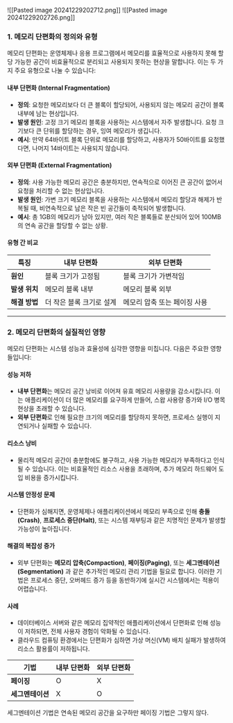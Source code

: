 

![[Pasted image 20241229202712.png]]
![[Pasted image 20241229202726.png]]
### 1. **메모리 단편화의 정의와 유형**

메모리 단편화는 운영체제나 응용 프로그램에서 메모리를 효율적으로 사용하지 못해 할당 가능한 공간이 비효율적으로 분리되고 사용되지 못하는 현상을 말합니다. 이는 두 가지 주요 유형으로 나눌 수 있습니다:

#### 내부 단편화 (Internal Fragmentation)

- **정의**: 요청한 메모리보다 더 큰 블록이 할당되어, 사용되지 않는 메모리 공간이 블록 내부에 남는 현상입니다.
- **발생 원인**: 고정 크기 메모리 블록을 사용하는 시스템에서 자주 발생합니다. 요청 크기보다 큰 단위를 할당하는 경우, 잉여 메모리가 생깁니다.
- **예시**: 만약 64바이트 블록 단위로 메모리를 할당하고, 사용자가 50바이트를 요청했다면, 나머지 14바이트는 사용되지 않습니다.

#### 외부 단편화 (External Fragmentation)

- **정의**: 사용 가능한 메모리 공간은 충분하지만, 연속적으로 이어진 큰 공간이 없어서 요청을 처리할 수 없는 현상입니다.
- **발생 원인**: 가변 크기 메모리 블록을 사용하는 시스템에서 메모리 할당과 해제가 반복될 때, 비연속적으로 남은 작은 빈 공간들이 축적되어 발생합니다.
- **예시**: 총 1GB의 메모리가 남아 있지만, 여러 작은 블록들로 분산되어 있어 100MB의 연속 공간을 할당할 수 없는 상황.

#### 유형 간 비교

|**특징**|**내부 단편화**|**외부 단편화**|
|---|---|---|
|**원인**|블록 크기가 고정됨|블록 크기가 가변적임|
|**발생 위치**|메모리 블록 내부|메모리 블록 외부|
|**해결 방법**|더 작은 블록 크기로 설계|메모리 압축 또는 페이징 사용|

---

### 2. **메모리 단편화의 실질적인 영향**

메모리 단편화는 시스템 성능과 효율성에 심각한 영향을 미칩니다. 다음은 주요한 영향들입니다:

#### 성능 저하

- **내부 단편화**는 메모리 공간 낭비로 이어져 유효 메모리 사용량을 감소시킵니다. 이는 애플리케이션이 더 많은 메모리를 요구하게 만들어, 스왑 사용량 증가와 I/O 병목 현상을 초래할 수 있습니다.
- **외부 단편화**로 인해 필요한 크기의 메모리를 할당하지 못하면, 프로세스 실행이 지연되거나 실패할 수 있습니다.

#### 리소스 낭비

- 물리적 메모리 공간이 충분함에도 불구하고, 사용 가능한 메모리가 부족하다고 인식될 수 있습니다. 이는 비효율적인 리소스 사용을 초래하며, 추가 메모리 하드웨어 도입 비용을 증가시킵니다.

#### 시스템 안정성 문제

- 단편화가 심해지면, 운영체제나 애플리케이션에서 메모리 부족으로 인해 **충돌(Crash)**, **프로세스 중단(Halt)**, 또는 시스템 재부팅과 같은 치명적인 문제가 발생할 가능성이 높아집니다.

#### 해결의 복잡성 증가

- 외부 단편화는 **메모리 압축(Compaction)**, **페이징(Paging)**, 또는 **세그멘테이션(Segmentation)** 과 같은 추가적인 메모리 관리 기법을 필요로 합니다. 이러한 기법은 프로세스 중단, 오버헤드 증가 등을 동반하기에 실시간 시스템에서는 적용이 어렵습니다.

#### 사례

- 데이터베이스 서버와 같은 메모리 집약적인 애플리케이션에서 단편화로 인해 성능이 저하되면, 전체 사용자 경험이 악화될 수 있습니다.
- 클라우드 컴퓨팅 환경에서는 단편화가 심하면 가상 머신(VM) 배치 실패가 발생하여 리소스 활용률이 저하됩니다.

|**기법**|**내부 단편화**|**외부 단편화**|
|---|---|---|
|**페이징**|O|X|
|**세그멘테이션**|X|O|

세그멘테이션 기법은 연속된 메모리 공간을 요구하만 페이징 기법은 그렇지 않다.
